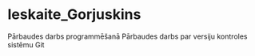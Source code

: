 # Ieskaite_Gorjuskins
Pārbaudes darbs programmēšanā
Pārbaudes darbs par versiju kontroles sistēmu Git
